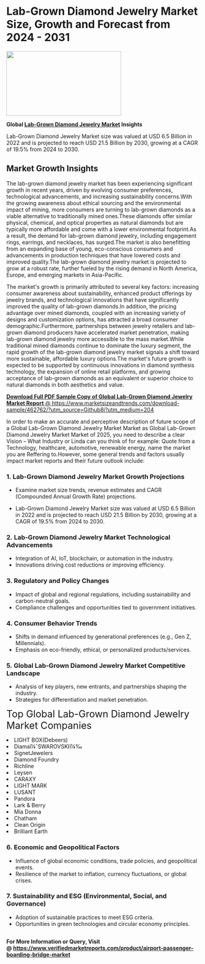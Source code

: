 <H1>Lab-Grown Diamond Jewelry Market Size, Growth and Forecast from 2024 - 2031</H1><img class="aligncenter size-medium wp-image-584254" src="https://thirdeyenews.in/wp-content/uploads/2024/09/Global-Market-Research-300x168.jpeg" alt="" width="300" height="168" /><p><strong>Global&nbsp;<a href="https://www.marketsizeandtrends.com/download-sample/462762/?utm_source=Github8j?utm_medium=204">Lab-Grown Diamond Jewelry Market</a> Insights</strong></p><p>Lab-Grown Diamond Jewelry Market size was valued at USD 6.5 Billion in 2022 and is projected to reach USD 21.5 Billion by 2030, growing at a CAGR of 19.5% from 2024 to 2030.</p><p><h2>Market Growth Insights</h2> <p>The lab-grown diamond jewelry market has been experiencing significant growth in recent years, driven by evolving consumer preferences, technological advancements, and increasing sustainability concerns.With the growing awareness about ethical sourcing and the environmental impact of mining, more consumers are turning to lab-grown diamonds as a viable alternative to traditionally mined ones.These diamonds offer similar physical, chemical, and optical properties as natural diamonds but are typically more affordable and come with a lower environmental footprint.As a result, the demand for lab-grown diamond jewelry, including engagement rings, earrings, and necklaces, has surged.The market is also benefitting from an expanding base of young, eco-conscious consumers and advancements in production techniques that have lowered costs and improved quality.The lab-grown diamond jewelry market is projected to grow at a robust rate, further fueled by the rising demand in North America, Europe, and emerging markets in Asia-Pacific.</p> <p><a href="download-link-here"></a></p> <p>The market's growth is primarily attributed to several key factors: increasing consumer awareness about sustainability, enhanced product offerings by jewelry brands, and technological innovations that have significantly improved the quality of lab-grown diamonds.In addition, the pricing advantage over mined diamonds, coupled with an increasing variety of designs and customization options, has attracted a broad consumer demographic.Furthermore, partnerships between jewelry retailers and lab-grown diamond producers have accelerated market penetration, making lab-grown diamond jewelry more accessible to the mass market.While traditional mined diamonds continue to dominate the luxury segment, the rapid growth of the lab-grown diamond jewelry market signals a shift toward more sustainable, affordable luxury options.The market's future growth is expected to be supported by continuous innovations in diamond synthesis technology, the expansion of online retail platforms, and growing acceptance of lab-grown diamonds as an equivalent or superior choice to natural diamonds in both aesthetics and value.</p> <p><a href="get-more-link-here"></p><p><span class=""><strong>Download Full PDF Sample Copy of Global Lab-Grown Diamond Jewelry Market Report</strong> @ <a href="https://www.marketsizeandtrends.com/download-sample/462762/?utm_source=Github8j?utm_medium=204" target="_blank">https://www.marketsizeandtrends.com/download-sample/462762/?utm_source=Github8j?utm_medium=204</a></span></p><p>In order to make an accurate and perceptive description of future scope of a Global&nbsp;Lab-Grown Diamond Jewelry Market Market as Global&nbsp;Lab-Grown Diamond Jewelry Market Market of 2025, you need to describe a clear Vision &ndash; What Industry or Linda can you think of for example: Quote from a Technology, healthcare, automotive, renewable energy, name the market you are Reffering to.However, some general trends and factors usually impact market reports and their future outlook include:</p><h3>1.&nbsp;<strong>Lab-Grown Diamond Jewelry Market Growth Projections</strong></h3><ul><li>Examine market size trends, revenue estimates and CAGR (Compounded Annual Growth Rate) projections.</li><li><p>Lab-Grown Diamond Jewelry Market size was valued at USD 6.5 Billion in 2022 and is projected to reach USD 21.5 Billion by 2030, growing at a CAGR of 19.5% from 2024 to 2030.</p></li></ul><h3>2.&nbsp;<strong>Lab-Grown Diamond Jewelry Market Technological Advancements</strong></h3><ul><li>Integration of AI, IoT, blockchain, or automation in the industry.</li><li>Innovations driving cost reductions or improving efficiency.</li></ul><h3>3.&nbsp;<strong>Regulatory and Policy Changes</strong></h3><ul><li>Impact of global and regional regulations, including sustainability and carbon-neutral goals.</li><li>Compliance challenges and opportunities tied to government initiatives.</li></ul><h3>4.&nbsp;<strong>Consumer Behavior Trends</strong></h3><ul><li>Shifts in demand influenced by generational preferences (e.g., Gen Z, Millennials).</li><li>Emphasis on eco-friendly, ethical, or personalized products/services.</li></ul><h3>5.&nbsp;<strong>Global Lab-Grown Diamond Jewelry Market Competitive Landscape</strong></h3><ul><li>Analysis of key players, new entrants, and partnerships shaping the industry.</li><li>Strategies for differentiation and market penetration.</li></ul><p data-pm-slice="1 1 []"><span style="color: inherit; font-family: inherit; font-size: 25px;">Top Global Lab-Grown Diamond Jewelry Market Companies</span></p><div class="" data-test-id=""><p><li>LIGHT BOX(Debeers)</li><li> Diamaï¼ˆSWAROVSKIï¼‰</li><li> SignetJewelers</li><li> Diamond Foundry</li><li> Richline</li><li> Leysen</li><li> CARAXY</li><li> LIGHT MARK</li><li> LUSANT</li><li> Pandora</li><li> Lark & Berry</li><li> Mia Donna</li><li> Chatham</li><li> Clean Origin</li><li> Brilliant Earth</li></p></div><h3>6.&nbsp;<strong>Economic and Geopolitical Factors</strong></h3><ul><li>Influence of global economic conditions, trade policies, and geopolitical events.</li><li>Resilience of the market to inflation, currency fluctuations, or global crises.</li></ul><h3>7.&nbsp;<strong>Sustainability and ESG (Environmental, Social, and Governance)</strong></h3><ul><li>Adoption of sustainable practices to meet ESG criteria.</li><li>Opportunities in green technologies and circular economy principles.</li></ul><h2><strong style="font-size: 14px;">For More Information or Query, Visit @&nbsp;</strong><a style="background-color: #ffffff; font-size: 14px;" href="https://www.marketsizeandtrends.com/report/lab-grown-diamond-jewelry-market/" target="_blank">https://www.verifiedmarketreports.com/product/airport-passenger-boarding-bridge-market</a></h2>